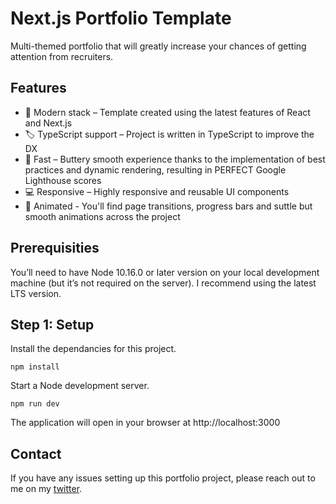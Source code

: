 # Next.js Portfolio Template

Multi-themed portfolio that will greatly increase your chances of getting attention from recruiters.

## Features

- 🎁 Modern stack – Template created using the latest features of React and Next.js
- 🏷 TypeScript support – Project is written in TypeScript to improve the DX
- 🚀 Fast – Buttery smooth experience thanks to the implementation of best practices and dynamic rendering, resulting in PERFECT Google Lighthouse scores
- 💻 Responsive – Highly responsive and reusable UI components
- 🤖 Animated - You'll find page transitions, progress bars and suttle but smooth animations across the project

## Prerequisities

You’ll need to have Node 10.16.0 or later version on your local development machine (but it’s not required on the server). I recommend using the latest LTS version.

## Step 1: Setup

Install the dependancies for this project.

``npm install
``

Start a Node development server.

``npm run dev 
``

The application will open in your browser at http://localhost:3000

## Contact

If you have any issues setting up this portfolio project, please reach out to me on my [twitter].

[personal portfolio]: https://resaldir.vercel.app/
[twitter]: https://twitter.com/resaldi_rp
